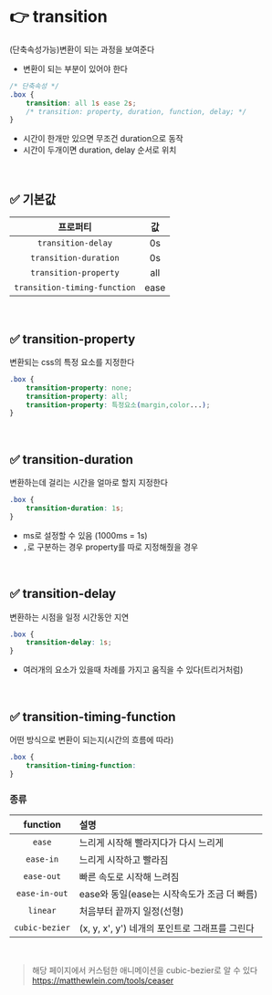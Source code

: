 # 👉  transition
(단축속성가능)변환이 되는 과정을 보여준다

- 변환이 되는 부분이 있어야 한다
```css
/* 단축속성 */
.box {
    transition: all 1s ease 2s;
    /* transition: property, duration, function, delay; */
}
```
- 시간이 한개만 있으면 무조건 duration으로 동작
- 시간이 두개이면 duration, delay 순서로 위치

<br>

## ✅ 기본값

|프로퍼티|값|
|:---:|:---:|
| `transition-delay` | 0s |
| `transition-duration` | 0s |
| `transition-property` | all |
| `transition-timing-function` | ease |

<br>

## ✅ transition-property
변환되는 css의 특정 요소를 지정한다

```css
.box {
    transition-property: none;
    transition-property: all;
    transition-property: 특정요소(margin,color...);
}
```

<br>

## ✅ transition-duration
변환하는데 걸리는 시간을 얼마로 할지 지정한다
```css
.box {
    transition-duration: 1s;
}
```
- ms로 설정할 수 있음 (1000ms = 1s)
- `,`로 구분하는 경우 property를 따로 지정해줬을 경우

<br>

## ✅ transition-delay
변환하는 시점을 일정 시간동안 지연
```css 
.box {
    transition-delay: 1s;
}
```
- 여러개의 요소가 있을때 차례를 가지고 움직을 수 있다(트리거처럼)


<br>

## ✅ transition-timing-function
어떤 방식으로 변환이 되는지(시간의 흐름에 따라)
```css 
.box {
    transition-timing-function: 
}
```
### 종류
|function|설명|
|:---:|:---|
| `ease` | 느리게 시작해 빨라지다가 다시 느리게 |
| `ease-in` | 느리게 시작하고 빨라짐 |
| `ease-out` | 빠른 속도로 시작해 느려짐 |
| `ease-in-out` | ease와 동일(ease는 시작속도가 조금 더 빠름) |
| `linear` | 처음부터 끝까지 일정(선형) |
| `cubic-bezier` | (x, y, x', y') 네개의 포인트로 그래프를 그린다|

<br>

> 해당 페이지에서 커스텀한 애니메이션을 cubic-bezier로 알 수 있다  
https://matthewlein.com/tools/ceaser

